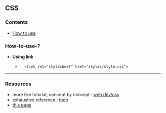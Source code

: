 ## CSS

### Contents

- [How to use](#how-to-use-?)

### How-to-use-?
 
- **Using link**
	- 		<link rel="stylesheet" href="styles/style.css">

___

### Resources 

- more like tutorial, concept by concept : [web.dev/css](https://web.dev/learn/css/)
- exhaustive reference : [mdn](https://developer.mozilla.org/en-US/docs/Web/CSS/Reference)
- [this page](#css)


